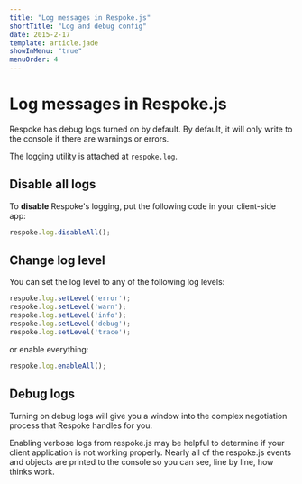 ```yaml
---
title: "Log messages in Respoke.js"
shortTitle: "Log and debug config"
date: 2015-2-17
template: article.jade
showInMenu: "true"
menuOrder: 4
---
```


# Log messages in Respoke.js

Respoke has debug logs turned on by default. By default, it will only write to the console if there are
warnings or errors.

The logging utility is attached at `respoke.log`.

## Disable all logs

To **disable** Respoke's logging, put the following code in your client-side app:

```javascript
respoke.log.disableAll();
```

## Change log level

You can set the log level to any of the following log levels:

```javascript
respoke.log.setLevel('error');
respoke.log.setLevel('warn');
respoke.log.setLevel('info');
respoke.log.setLevel('debug');
respoke.log.setLevel('trace');
```

or enable everything:

```javascript
respoke.log.enableAll();
```

## Debug logs

Turning on debug logs will give you a window into the complex negotiation process that Respoke
handles for you.

Enabling verbose logs from respoke.js may be helpful to determine if your client application is
not working properly. Nearly all of the respoke.js events and objects are printed to the console
so you can see, line by line, how thinks work.
